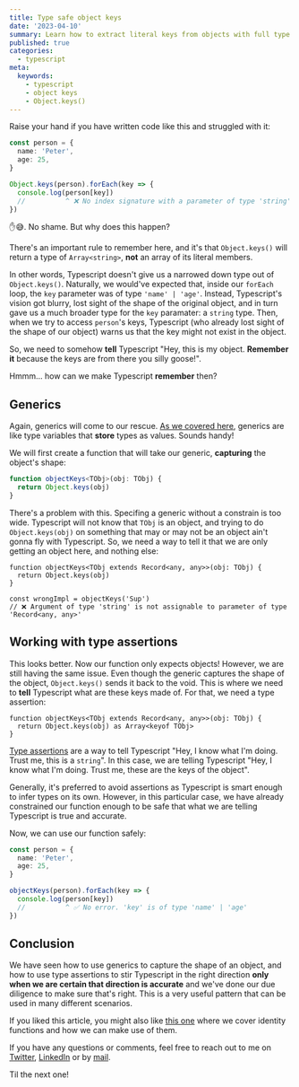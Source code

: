 ```yaml
---
title: Type safe object keys
date: '2023-04-10'
summary: Learn how to extract literal keys from objects with full type safety
published: true
categories:
  - typescript
meta:
  keywords:
    - typescript
    - object keys
    - Object.keys()
---
```


Raise your hand if you have written code like this and struggled with it:

```typescript
const person = {
  name: 'Peter',
  age: 25,
}

Object.keys(person).forEach(key => {
  console.log(person[key])
  //          ^ ❌ No index signature with a parameter of type 'string' was found on type '{ name: string; age: number; }'.
})
```

✋😅. No shame. But why does this happen?

There's an important rule to remember here, and it's that `Object.keys()` will return a type of `Array<string>`, **not** an array of its literal members.

In other words, Typescript doesn't give us a narrowed down type out of `Object.keys()`. Naturally, we would've expected that, inside our `forEach` loop, the `key` parameter was of type `'name' | 'age'`. Instead, Typescript's vision got blurry, lost sight of the shape of the original object, and in turn gave us a much broader type for the `key` paramater: a `string` type. Then, when we try to access `person`'s keys, Typescript (who already lost sight of the shape of our object) warns us that the key might not exist in the object.

So, we need to somehow **tell** Typescript "Hey, this is my object. **Remember it** because the keys are from there you silly goose!".

Hmmm... how can we make Typescript **remember** then?

## Generics

Again, generics will come to our rescue. [As we covered here](https://gonzalostoll.com/blog/identity-functions-and-how-we-can-make-use-of-them#introducing-identity-functions), generics are like type variables that **store** types as values. Sounds handy!

We will first create a function that will take our generic, **capturing** the object's shape:

```typescript
function objectKeys<TObj>(obj: TObj) {
  return Object.keys(obj)
}
```

There's a problem with this. Specifing a generic without a constrain is too wide. Typescript will not know that `TObj` is an object, and trying to do `Object.keys(obj)` on something that may or may not be an object ain't gonna fly with Typescript. So, we need a way to tell it that we are only getting an object here, and nothing else:

```typescript{1}
function objectKeys<TObj extends Record<any, any>>(obj: TObj) {
  return Object.keys(obj)
}

const wrongImpl = objectKeys('Sup')
// ❌ Argument of type 'string' is not assignable to parameter of type 'Record<any, any>'
```

## Working with type assertions

This looks better. Now our function only expects objects! However, we are still having the same issue. Even though the generic captures the shape of the object, `Object.keys()` sends it back to the void. This is where we need to **tell** Typescript what are these keys made of. For that, we need a type assertion:

```typescript{2}
function objectKeys<TObj extends Record<any, any>>(obj: TObj) {
  return Object.keys(obj) as Array<keyof TObj>
}
```

[Type assertions](https://www.typescriptlang.org/docs/handbook/2/everyday-types.html#type-assertions) are a way to tell Typescript "Hey, I know what I'm doing. Trust me, this is a `string`". In this case, we are telling Typescript "Hey, I know what I'm doing. Trust me, these are the keys of the object".

Generally, it's preferred to avoid assertions as Typescript is smart enough to infer types on its own. However, in this particular case, we have already constrained our function enough to be safe that what we are telling Typescript is true and accurate.

Now, we can use our function safely:

```typescript
const person = {
  name: 'Peter',
  age: 25,
}

objectKeys(person).forEach(key => {
  console.log(person[key])
  //          ^ ✅ No error. 'key' is of type 'name' | 'age'
})
```

## Conclusion

We have seen how to use generics to capture the shape of an object, and how to use type assertions to stir Typescript in the right direction **only when we are certain that direction is accurate** and we've done our due diligence to make sure that's right. This is a very useful pattern that can be used in many different scenarios.

If you liked this article, you might also like [this one](https://gonzalostoll.com/blog/identity-functions-and-how-we-can-make-use-of-them) where we cover identity functions and how we can make use of them.

If you have any questions or comments, feel free to reach out to me on [Twitter](https://twitter.com/gonzalostoll), [LinkedIn](https://www.linkedin.com/in/gonzalostoll/) or by [mail](mailto:stollgonzalo@gmail.com).

Til the next one!
